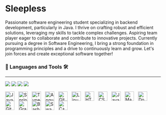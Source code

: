 # Sleepless

Passionate software engineering student specializing in backend development, particularly in Java. I thrive on crafting robust and efficient solutions, leveraging my skills to tackle complex challenges. Aspiring team player eager to collaborate and contribute to innovative projects. Currently pursuing a degree in Software Engineering, I bring a strong foundation in programming principles and a drive to continuously learn and grow. Let's join forces and create exceptional software together!

### 🔧 Languages and Tools 🛠

  ---
  
![](https://img.shields.io/badge/Editor-Visual_Studio-informational?logo=visual-studio&style=plastic)
![](https://img.shields.io/badge/Editor-Intellij%20Idea-blue?logo=intellijidea&style=plastic)
![](https://img.shields.io/badge/Cloud-Azure-informational?logo=microsoftazure&style=plastic)
![](https://img.shields.io/badge/Project%20Managment-Azure%20Devops-blue?logo=azuredevops&style=plastic)



<img align="left" alt="Java" width="30px" style="padding-right:10px;" src="https://cdn.jsdelivr.net/gh/devicons/devicon/icons/java/java-original.svg"/>
<img align="left" alt="Spring" width="30px" style="padding-right:10px;" src="https://cdn.jsdelivr.net/gh/devicons/devicon/icons/spring/spring-original.svg" />
<img align="left" alt="TypeScript" width="30px" style="padding-right:10px;" src="https://cdn.jsdelivr.net/gh/devicons/devicon/icons/typescript/typescript-plain.svg" />
<img align="left" alt="Angular" width="30px" style="padding-right:10px;" src="https://cdn.jsdelivr.net/gh/devicons/devicon/icons/angularjs/angularjs-plain.svg" />
<img align="left" alt="Git" width="30px" style="padding-right:10px;" src="https://cdn.jsdelivr.net/gh/devicons/devicon/icons/git/git-original.svg" />
<img align="left" alt="Linux" width="30px" style="padding-right:10px;" src="https://cdn.jsdelivr.net/gh/devicons/devicon/icons/linux/linux-original.svg" />
<img align="left" alt="HTML" width="30px" style="padding-right:10px;" src="https://cdn.jsdelivr.net/gh/devicons/devicon/icons/html5/html5-plain.svg" />
<img align="left" alt="CSS" width="30px" style="padding-right:10px;" src="https://cdn.jsdelivr.net/gh/devicons/devicon/icons/css3/css3-plain.svg" />
<img align="left" alt="JavaScript" width="30px" style="padding-right:10px;" src="https://cdn.jsdelivr.net/gh/devicons/devicon/icons/javascript/javascript-plain.svg" />
<img align="left" alt="Maven" width="30px" style="padding-right:10px;" src="https://icons-for-free.com/iconfiles/png/512/vscode+icons+type+maven-1324451386617447973.png"/>
<img align="left" alt="Docker" width="30px" style="padding-right:10px;" src="https://cdn.jsdelivr.net/gh/devicons/devicon/icons/docker/docker-plain.svg" />
<img align="left" alt="GitHub" width="30px" style="padding-right:10px;" src="https://cdn.svgporn.com/logos/github-icon.svg" />
<img align="left" alt="Gradle" width="30px" style="padding-right:10px;" src="https://cdn.jsdelivr.net/gh/devicons/devicon/icons/gradle/gradle-plain.svg" />
<img align="left" alt="Bash" width="30px" style="padding-right:10px;" src="https://cdn.jsdelivr.net/gh/devicons/devicon/icons/bash/bash-plain.svg" />
<img align="left" alt="Swagger" width="30px" style="padding-right:10px;" src="https://cdn.svgporn.com/logos/swagger.svg" />
<img align="left" alt="C++" width="30px" style="padding-right:10px;" src="https://cdn.jsdelivr.net/gh/devicons/devicon/icons/cplusplus/cplusplus-line.svg" />

<br />
